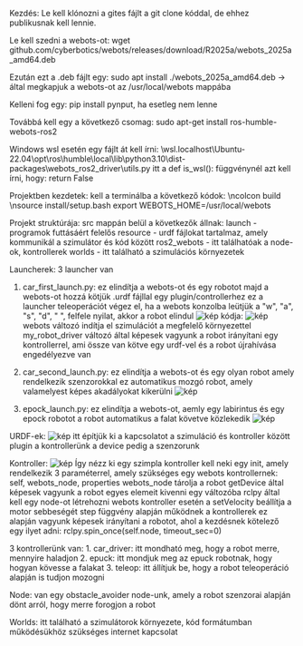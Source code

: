 Kezdés:
  Le kell klónozni a gites fájlt a git clone kóddal, de ehhez publikusnak kell lennie.

  Le kell szedni a webots-ot: wget github.com/cyberbotics/webots/releases/download/R2025a/webots_2025a_amd64.deb

  Ezután ezt a .deb fájlt egy: sudo apt install ./webots_2025a_amd64.deb -> által megkapjuk a webots-ot az /usr/local/webots mappába

  Kelleni fog egy: pip install pynput, ha esetleg nem lenne

  Továbbá kell egy a következő csomag: sudo apt-get install ros-humble-webots-ros2

  Windows wsl esetén egy fájlt át kell írni: \\wsl.localhost\Ubuntu-22.04\opt\ros\humble\local\lib\python3.10\dist-packages\webots_ros2_driver\utils.py itt a def is_wsl(): függvénynél azt kell írni, hogy: return False

Projektben kezdetek:
  kell a terminálba a következő kódok:
    \ncolcon build
    \nsource install/setup.bash
    export WEBOTS_HOME=/usr/local/webots

Projekt struktúrája:
  src mappán belül a következők állnak:
    launch - programok futtásáért felelős
    resource - urdf fájlokat tartalmaz, amely kommunikál a szimulátor és kód között
    ros2_webots - itt találhatóak a node-ok, kontrollerek
    worlds - itt található a szimulációs környezetek

Launcherek:
  3 launcher van

  1. car_first_launch.py:
     ez elindítja a webots-ot és egy robotot
     majd a webots-ot hozzá kötjük .urdf fájllal egy plugin/controllerhez
     ez a launcher teleoperációt végez el, ha a webots konzolba leütjük a "w", "a", "s", "d", " ", felfele nyilat, akkor a robot elindul
      ![kép](https://github.com/user-attachments/assets/eec8ddf3-cb43-419c-a51b-4abe16d9e095)
      kódja:
     ![kép](https://github.com/user-attachments/assets/3d23ef7f-9b82-45e6-9a42-f37c3a2926e7)
      webots változó indítja el szimulációt a megfelelő környezettel
      my_robot_driver változó által képesek vagyunk a robot irányítani egy kontrollerrel, ami össze van kötve egy urdf-vel és a robot újrahívása engedélyezve van
  
  3. car_second_launch.py:
      ez elindítja a webots-ot és egy olyan robot amely rendelkezik szenzorokkal
      ez automatikus mozgó robot, amely valamelyest képes akadályokat kikerülni
      ![kép](https://github.com/user-attachments/assets/4228fbaf-d514-4bbc-85fd-1b861d61f8f8)

    
  4. epock_launch.py:
      ez elindítja a webots-ot, aemly egy labirintus és egy epock robotot
      a robot automatikus a falat követve közlekedik
      ![kép](https://github.com/user-attachments/assets/5a87e668-c741-421f-a270-52286030caae)

URDF-ek:
  ![kép](https://github.com/user-attachments/assets/41eaea09-c592-4231-a95c-65ca5d3fe004)
  itt építjük ki a kapcsolatot a szimuláció és kontroller között
  plugin a kontrollerünk
  a device pedig a szenzorunk

Kontroller:
  ![kép](https://github.com/user-attachments/assets/c427e290-d7f9-47e4-bd43-d80e3b71069d)
  Így nézz ki egy szimpla kontroller
  kell neki egy init, amely rendelkezik 3 paraméterrel, amely szükséges egy webots kontrollernek: self, webots_node, properties
  webots_node tárolja a robot
  getDevice által képesek vagyunk a robot egyes elemeit kivenni egy változóba
  rclpy által kell egy node-ot létrehozni webots kontroller esetén
  a setVelocity beállítja a motor sebbeségét
  step függvény alapján működnek a kontrollerek ez alapján vagyunk képesek irányítani a robotot, ahol a kezdésnek kötelező egy ilyet adni: rclpy.spin_once(self.node, timeout_sec=0)

  3 kontrollerünk van:
    1. car_driver:
        itt mondható meg, hogy a robot merre, mennyire haladjon
    2. epuck:
        itt mondjuk meg az epuck robotnak, hogy hogyan kövesse a falakat
    3. teleop:
        itt állítjuk be, hogy a robot teleoperáció alapján is tudjon mozogni

Node:
  van egy obstacle_avoider node-unk, amely a robot szenzorai alapján dönt arról, hogy merre forogjon a robot

Worlds:
  itt található a szimulátorok környezete, kód formátumban
  működésükhöz szükséges internet kapcsolat
